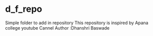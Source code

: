 # d_f_repo
Simple folder to add in repository
This repository is inspired by Apana college youtube Cannel
Author :Dhanshri Baswade

